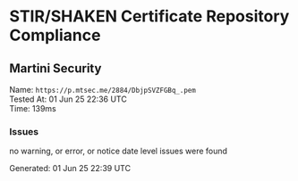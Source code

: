 # STIR/SHAKEN Certificate Repository Compliance

## Martini Security

Name: `https://p.mtsec.me/2884/DbjpSVZFGBq_.pem`\
Tested At: 01 Jun 25 22:36 UTC\
Time: 139ms

### Issues

no warning, or error, or notice date level issues were found

Generated: 01 Jun 25 22:39 UTC